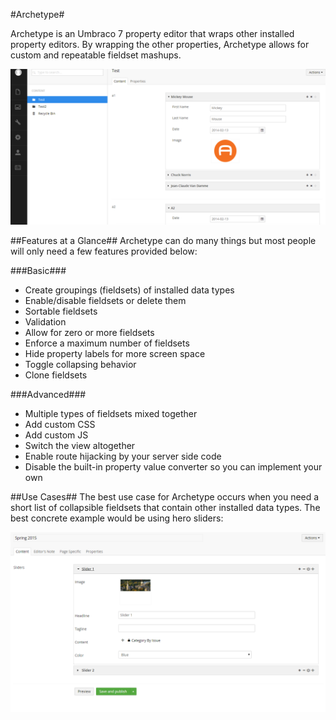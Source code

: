 #Archetype#

Archetype is an Umbraco 7 property editor that wraps other installed property editors. By wrapping the other properties, Archetype allows for custom and repeatable fieldset mashups.

![archetype](assets/archetype.png)

##Features at a Glance##
Archetype can do many things but most people will only need a few features provided below:

###Basic###
* Create groupings (fieldsets) of installed data types
* Enable/disable fieldsets or delete them
* Sortable fieldsets
* Validation
* Allow for zero or more fieldsets
* Enforce a maximum number of fieldsets
* Hide property labels for more screen space
* Toggle collapsing behavior
* Clone fieldsets

###Advanced###
* Multiple types of fieldsets mixed together
* Add custom CSS
* Add custom JS
* Switch the view altogether
* Enable route hijacking by your server side code 
* Disable the built-in property value converter so you can implement your own

##Use Cases##
The best use case for Archetype occurs when you need a short list of collapsible fieldsets that contain other installed data types.  The best concrete example would be using hero sliders:

![sliders](assets/sliders.png)